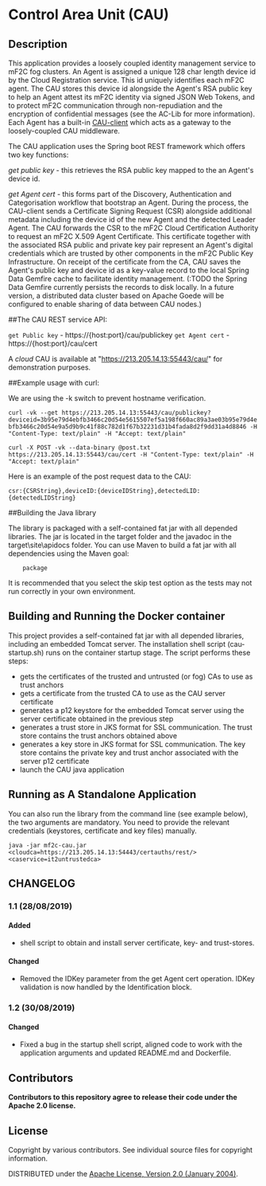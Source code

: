 # Control Area Unit (CAU)

## Description

This application provides a loosely coupled identity management service to mF2C fog clusters.  An Agent is assigned 
a unique 128 char length device id by the Cloud Registration service.  This id uniquely identifies each mF2C agent.
The CAU stores this device id alongside the Agent's RSA public key to help an Agent attest its mF2C identity 
via signed JSON Web Tokens, and to protect mF2C communication through non-repudiation and the encryption of confidential 
messages (see the AC-Lib for more information).  Each Agent has a built-in [CAU-client](https://github.com/mF2C/cau-client.git) 
which acts as a gateway to the loosely-coupled CAU middleware.

The CAU application uses the Spring boot REST framework which offers two key functions:

*get public key* - this retrieves the RSA public key mapped to the an Agent's device id.  

*get Agent cert* - this forms part of the Discovery, Authentication and Categorisation workflow that
bootstrap an Agent.  During the process, the CAU-client sends a Certificate Signing Request (CSR)
alongside additional metadata including the device id of the new Agent and the detected Leader Agent.
The CAU forwards the CSR to the mF2C Cloud Certification Authority to request an mF2C X.509 
Agent Certificate.  This certificate together with the associated RSA public and private key pair 
represent an Agent's digital credentials which are trusted by other components in the mF2C Public 
Key Infrastructure.  On receipt of the certificate from the CA, CAU saves the Agent's public key and 
device id as a key-value record to the local Spring Data Gemfire cache to facilitate identity management.
(:TODO the Spring Data Gemfire currently persists the records to disk locally.  In a future version, 
a distributed data cluster based on Apache Goede will be configured to enable sharing of data between CAU nodes.) 

##The CAU REST service API:

`get Public key` - https://{host:port}/cau/publickey
`get Agent cert` - https://{host:port}/cau/cert

A *cloud* CAU is available at "https://213.205.14.13:55443/cau/" for demonstration purposes.

##Example usage with curl:

We are using the -k switch to prevent hostname verification.

`curl -vk --get https://213.205.14.13:55443/cau/publickey?deviceid=3b95e79d4ebfb3466c20d54e5615507ef5a198f660ac89a3ae03b95e79d4ebfb3466c20d54e9a5d9b9c41f88c782d1f67b32231d31b4fada8d2f9dd31a4d8846 -H "Content-Type: text/plain" -H "Accept: text/plain"`

`curl -X POST -vk --data-binary @post.txt https://213.205.14.13:55443/cau/cert -H "Content-Type: text/plain" -H "Accept: text/plain"`

Here is an example of the post request data to the CAU:

`csr:{CSRString},deviceID:{deviceIDString},detectedLID:{detectedLIDString}`

 

##Building the Java library

The library is packaged with a self-contained fat jar with all depended libraries.  The jar is located in the target folder and the javadoc in the target\site\apidocs folder.
You can use Maven to build a fat jar with all dependencies using the Maven goal:

		package

It is recommended that you select the skip test option as the tests may not run correctly in your own environment. 


## Building and Running the Docker container

This project provides a self-contained fat jar with all depended libraries, including an embedded Tomcat server.
The installation shell script (cau-startup.sh) runs on the container startup stage.  The script performs these steps:

 - gets the certificates of the trusted and untrusted (or fog) CAs to use as trust anchors
 - gets a certificate from the trusted CA to use as the CAU server certificate
 - generates a p12 keystore for the embedded Tomcat server using the server certificate obtained in the previous step
 - generates a trust store in JKS format for SSL communication.  The trust store contains the trust anchors obtained above
 - generates a key store in JKS format for SSL communication.  The key store contains the private key and trust anchor
   associated with the server p12 certificate
 - launch the CAU java application
 
## Running as A Standalone Application

You can also run the library from the command line (see example below), the two arguments are mandatory.  You need to provide the 
relevant credentials (keystores, certificate and key files) manually.

	java -jar mf2c-cau.jar <cloudca=https://213.205.14.13:54443/certauths/rest/> <caservice=it2untrustedca>

## CHANGELOG

### 1.1 (28/08/2019)

#### Added

 - shell script to obtain and install server certificate, key- and trust-stores.

#### Changed

 - Removed the IDKey parameter from the get Agent cert operation.  IDKey validation is now handled by the Identification block.
 
### 1.2 (30/08/2019)

#### Changed

 - Fixed a bug in the startup shell script, aligned code to work with the application arguments and updated README.md and Dockerfile.

## Contributors

**Contributors to this repository agree to release their code under
the Apache 2.0 license.**

## License

Copyright by various contributors.  See individual source files for
copyright information.  

DISTRIBUTED under the [Apache License, Version 2.0 (January
2004)](http://www.apache.org/licenses/LICENSE-2.0).